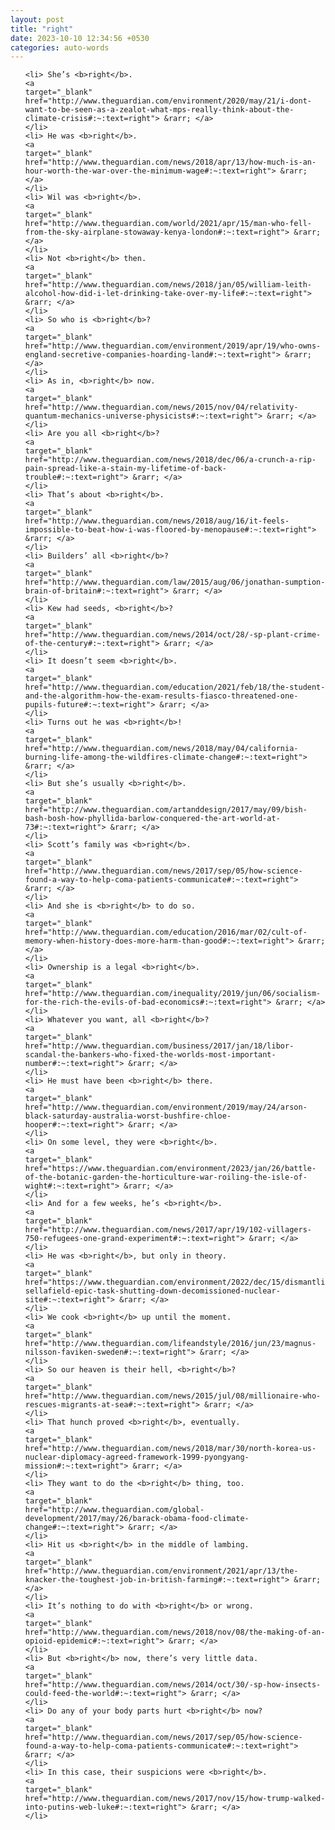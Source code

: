 ```yaml
---
layout: post
title: "right"
date: 2023-10-10 12:34:56 +0530
categories: auto-words
---
```

<ol>

    <li> She’s <b>right</b>.
    <a 
    target="_blank" 
    href="http://www.theguardian.com/environment/2020/may/21/i-dont-want-to-be-seen-as-a-zealot-what-mps-really-think-about-the-climate-crisis#:~:text=right"> &rarr; </a>
    </li>
    <li> He was <b>right</b>.
    <a 
    target="_blank" 
    href="http://www.theguardian.com/news/2018/apr/13/how-much-is-an-hour-worth-the-war-over-the-minimum-wage#:~:text=right"> &rarr; </a>
    </li>
    <li> Wil was <b>right</b>.
    <a 
    target="_blank" 
    href="http://www.theguardian.com/world/2021/apr/15/man-who-fell-from-the-sky-airplane-stowaway-kenya-london#:~:text=right"> &rarr; </a>
    </li>
    <li> Not <b>right</b> then.
    <a 
    target="_blank" 
    href="http://www.theguardian.com/news/2018/jan/05/william-leith-alcohol-how-did-i-let-drinking-take-over-my-life#:~:text=right"> &rarr; </a>
    </li>
    <li> So who is <b>right</b>?
    <a 
    target="_blank" 
    href="http://www.theguardian.com/environment/2019/apr/19/who-owns-england-secretive-companies-hoarding-land#:~:text=right"> &rarr; </a>
    </li>
    <li> As in, <b>right</b> now.
    <a 
    target="_blank" 
    href="http://www.theguardian.com/news/2015/nov/04/relativity-quantum-mechanics-universe-physicists#:~:text=right"> &rarr; </a>
    </li>
    <li> Are you all <b>right</b>?
    <a 
    target="_blank" 
    href="http://www.theguardian.com/news/2018/dec/06/a-crunch-a-rip-pain-spread-like-a-stain-my-lifetime-of-back-trouble#:~:text=right"> &rarr; </a>
    </li>
    <li> That’s about <b>right</b>.
    <a 
    target="_blank" 
    href="http://www.theguardian.com/news/2018/aug/16/it-feels-impossible-to-beat-how-i-was-floored-by-menopause#:~:text=right"> &rarr; </a>
    </li>
    <li> Builders’ all <b>right</b>?
    <a 
    target="_blank" 
    href="http://www.theguardian.com/law/2015/aug/06/jonathan-sumption-brain-of-britain#:~:text=right"> &rarr; </a>
    </li>
    <li> Kew had seeds, <b>right</b>?
    <a 
    target="_blank" 
    href="http://www.theguardian.com/news/2014/oct/28/-sp-plant-crime-of-the-century#:~:text=right"> &rarr; </a>
    </li>
    <li> It doesn’t seem <b>right</b>.
    <a 
    target="_blank" 
    href="http://www.theguardian.com/education/2021/feb/18/the-student-and-the-algorithm-how-the-exam-results-fiasco-threatened-one-pupils-future#:~:text=right"> &rarr; </a>
    </li>
    <li> Turns out he was <b>right</b>!
    <a 
    target="_blank" 
    href="http://www.theguardian.com/news/2018/may/04/california-burning-life-among-the-wildfires-climate-change#:~:text=right"> &rarr; </a>
    </li>
    <li> But she’s usually <b>right</b>.
    <a 
    target="_blank" 
    href="http://www.theguardian.com/artanddesign/2017/may/09/bish-bash-bosh-how-phyllida-barlow-conquered-the-art-world-at-73#:~:text=right"> &rarr; </a>
    </li>
    <li> Scott’s family was <b>right</b>.
    <a 
    target="_blank" 
    href="http://www.theguardian.com/news/2017/sep/05/how-science-found-a-way-to-help-coma-patients-communicate#:~:text=right"> &rarr; </a>
    </li>
    <li> And she is <b>right</b> to do so.
    <a 
    target="_blank" 
    href="http://www.theguardian.com/education/2016/mar/02/cult-of-memory-when-history-does-more-harm-than-good#:~:text=right"> &rarr; </a>
    </li>
    <li> Ownership is a legal <b>right</b>.
    <a 
    target="_blank" 
    href="http://www.theguardian.com/inequality/2019/jun/06/socialism-for-the-rich-the-evils-of-bad-economics#:~:text=right"> &rarr; </a>
    </li>
    <li> Whatever you want, all <b>right</b>?
    <a 
    target="_blank" 
    href="http://www.theguardian.com/business/2017/jan/18/libor-scandal-the-bankers-who-fixed-the-worlds-most-important-number#:~:text=right"> &rarr; </a>
    </li>
    <li> He must have been <b>right</b> there.
    <a 
    target="_blank" 
    href="http://www.theguardian.com/environment/2019/may/24/arson-black-saturday-australia-worst-bushfire-chloe-hooper#:~:text=right"> &rarr; </a>
    </li>
    <li> On some level, they were <b>right</b>.
    <a 
    target="_blank" 
    href="https://www.theguardian.com/environment/2023/jan/26/battle-of-the-botanic-garden-the-horticulture-war-roiling-the-isle-of-wight#:~:text=right"> &rarr; </a>
    </li>
    <li> And for a few weeks, he’s <b>right</b>.
    <a 
    target="_blank" 
    href="http://www.theguardian.com/news/2017/apr/19/102-villagers-750-refugees-one-grand-experiment#:~:text=right"> &rarr; </a>
    </li>
    <li> He was <b>right</b>, but only in theory.
    <a 
    target="_blank" 
    href="https://www.theguardian.com/environment/2022/dec/15/dismantling-sellafield-epic-task-shutting-down-decomissioned-nuclear-site#:~:text=right"> &rarr; </a>
    </li>
    <li> We cook <b>right</b> up until the moment.
    <a 
    target="_blank" 
    href="http://www.theguardian.com/lifeandstyle/2016/jun/23/magnus-nilsson-faviken-sweden#:~:text=right"> &rarr; </a>
    </li>
    <li> So our heaven is their hell, <b>right</b>?
    <a 
    target="_blank" 
    href="http://www.theguardian.com/news/2015/jul/08/millionaire-who-rescues-migrants-at-sea#:~:text=right"> &rarr; </a>
    </li>
    <li> That hunch proved <b>right</b>, eventually.
    <a 
    target="_blank" 
    href="http://www.theguardian.com/news/2018/mar/30/north-korea-us-nuclear-diplomacy-agreed-framework-1999-pyongyang-mission#:~:text=right"> &rarr; </a>
    </li>
    <li> They want to do the <b>right</b> thing, too.
    <a 
    target="_blank" 
    href="http://www.theguardian.com/global-development/2017/may/26/barack-obama-food-climate-change#:~:text=right"> &rarr; </a>
    </li>
    <li> Hit us <b>right</b> in the middle of lambing.
    <a 
    target="_blank" 
    href="http://www.theguardian.com/environment/2021/apr/13/the-knacker-the-toughest-job-in-british-farming#:~:text=right"> &rarr; </a>
    </li>
    <li> It’s nothing to do with <b>right</b> or wrong.
    <a 
    target="_blank" 
    href="http://www.theguardian.com/news/2018/nov/08/the-making-of-an-opioid-epidemic#:~:text=right"> &rarr; </a>
    </li>
    <li> But <b>right</b> now, there’s very little data.
    <a 
    target="_blank" 
    href="http://www.theguardian.com/news/2014/oct/30/-sp-how-insects-could-feed-the-world#:~:text=right"> &rarr; </a>
    </li>
    <li> Do any of your body parts hurt <b>right</b> now?
    <a 
    target="_blank" 
    href="http://www.theguardian.com/news/2017/sep/05/how-science-found-a-way-to-help-coma-patients-communicate#:~:text=right"> &rarr; </a>
    </li>
    <li> In this case, their suspicions were <b>right</b>.
    <a 
    target="_blank" 
    href="http://www.theguardian.com/news/2017/nov/15/how-trump-walked-into-putins-web-luke#:~:text=right"> &rarr; </a>
    </li>